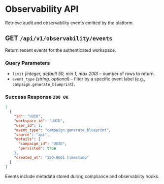# Observability API

Retrieve audit and observability events emitted by the platform.

## GET `/api/v1/observability/events`

Return recent events for the authenticated workspace.

### Query Parameters

- `limit` *(integer, default 50, min 1, max 200)* – number of rows to return.
- `event_type` *(string, optional)* – filter by a specific event label (e.g., `campaign.generate_blueprint`).

### Success Response `200 OK`

```json
[
  {
    "id": "UUID",
    "workspace_id": "UUID",
    "user_id": 1,
    "event_type": "campaign.generate_blueprint",
    "source": "api",
    "details": {
      "campaign_id": "UUID",
      "persisted": true
    },
    "created_at": "ISO-8601 timestamp"
  }
]
```

Events include metadata stored during compliance and observability hooks.
